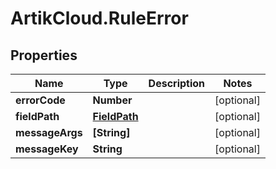 # ArtikCloud.RuleError

## Properties
Name | Type | Description | Notes
------------ | ------------- | ------------- | -------------
**errorCode** | **Number** |  | [optional] 
**fieldPath** | [**FieldPath**](FieldPath.md) |  | [optional] 
**messageArgs** | **[String]** |  | [optional] 
**messageKey** | **String** |  | [optional] 


